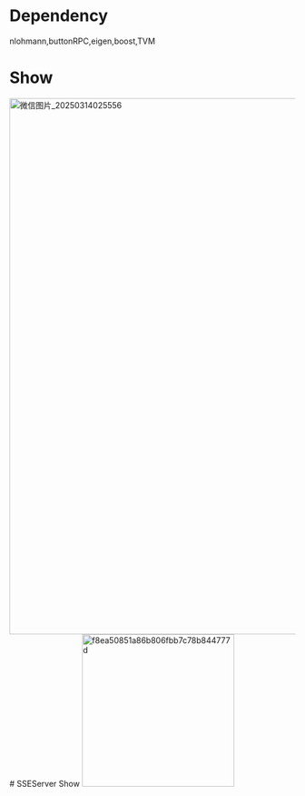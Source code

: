 # Dependency
nlohmann,buttonRPC,eigen,boost,TVM
# Show
<img width="943" alt="微信图片_20250314025556" src="https://github.com/user-attachments/assets/61b2d4ce-dcfe-4fe8-be31-7aa355f75398" />
# SSEServer Show
<img width="268" alt="f8ea50851a86b806fbb7c78b844777d" src="https://github.com/user-attachments/assets/5e35d65c-cc1d-4c69-ad19-5d0db606a758" />
